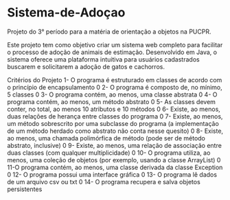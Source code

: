 # Sistema-de-Adoçao
Projeto do 3° período para a matéria de orientação a objetos na PUCPR.

Este projeto tem como objetivo criar um sistema web completo para facilitar o processo de adoção de animais de estimação. Desenvolvido em Java, o sistema oferece uma plataforma intuitiva para usuários cadastrados buscarem e solicitarem a adoção de gatos e cachorros.

Critérios do Projeto
1- O programa é estruturado em classes de acordo com o princípio de encapsulamento 0
2- O programa é composto de, no mínimo, 5 classes 0
3- O programa contém, ao menos, uma classe abstrata 0
4- O programa contém, ao menos, um método abstrato 0
5- As classes devem conter, no total, ao menos 10 atributos e 10 métodos 0
6- Existe, ao menos, duas relações de herança entre classes do programa 0
7- Existe, ao menos, um método sobrescrito por uma subclasse do programa (a
implementação de um método herdado como abstrato não conta nesse quesito) 0
8- Existe, ao menos, uma chamada polimórfica de método (pode ser de método abstrato,
inclusive) 0
9- Existe, ao menos, uma relação de associação entre duas classes (com qualquer
multiplicidade) 0
10- O programa utiliza, ao menos, uma coleção de objetos (por exemplo, usando a classe
ArrayList) 0
11-O programa contém, ao menos, uma classe derivada da classe Exception 0
12- O programa possui uma interface gráfica 0
13- O programa lê dados de um arquivo csv ou txt 0
14- O programa recupera e salva objetos persistentes

